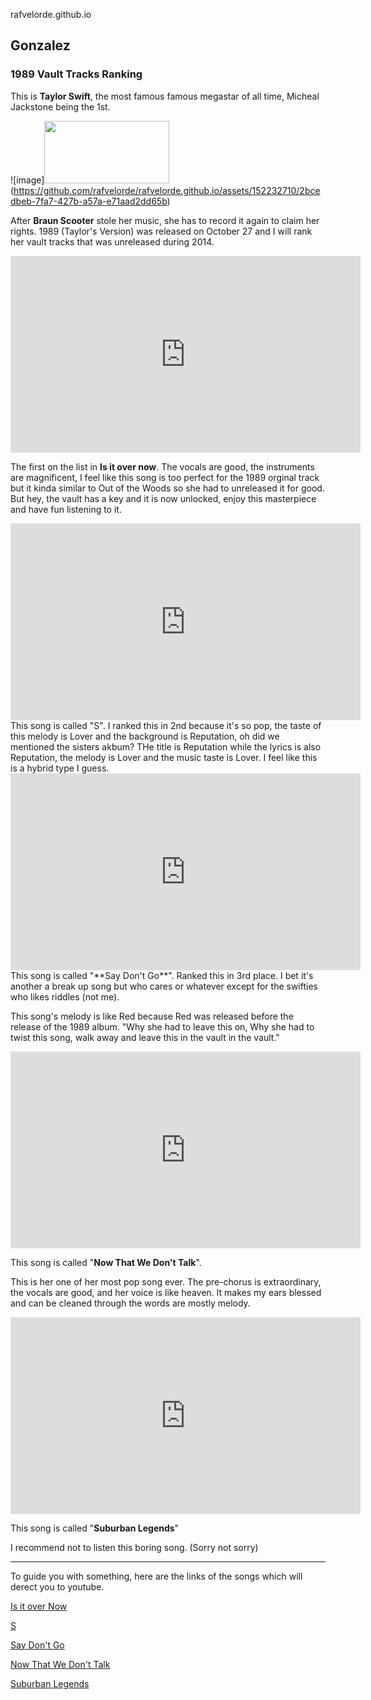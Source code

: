  rafvelorde.github.io
## Gonzalez
### 1989 Vault Tracks Ranking
This is **Taylor Swift**, the most famous famous megastar of all time, Micheal Jackstone being the 1st.





![image]<img src="image.png" width="200" height="100">(https://github.com/rafvelorde/rafvelorde.github.io/assets/152232710/2bcedbeb-7fa7-427b-a57a-e71aad2dd65b)





After **Braun Scooter** stole her music, she has to record it again to claim her rights. 1989 (Taylor's Version) was released on October 27 and I will rank her vault tracks that was unreleased during 2014. 







<iframe width="560" height="315" src="https://www.youtube.com/embed/LQn-jc7CBa4?si=vN9b2gopwWz34R0x" title="YouTube video player" frameborder="0" allow="accelerometer; autoplay; clipboard-write; encrypted-media; gyroscope; picture-in-picture; web-share" allowfullscreen></iframe>

The first on the list in **Is it over now**. 
The vocals are good, the instruments are magnificent, I feel like this song is too perfect for the 1989 orginal track but it kinda similar to Out of the Woods so she had to unreleased it for good. But hey, the vault has a key and it is now unlocked, enjoy this masterpiece and have fun listening to it.




<iframe width="560" height="315" src="https://www.youtube.com/embed/qrxsceexTBw?si=yv_0g_1KF-5umQH8" title="YouTube video player" frameborder="0" allow="accelerometer; autoplay; clipboard-write; encrypted-media; gyroscope; picture-in-picture; web-share" allowfullscreen></iframe>
This song is called "S". I ranked this in 2nd because it's so pop, the taste of this melody is Lover and the background is Reputation, oh did we mentioned the sisters akbum? THe title is Reputation while the lyrics is also Reputation, the melody is Lover and the music taste is Lover. I feel like this is a hybrid type I guess.




<iframe width="560" height="315" src="https://www.youtube.com/embed/C-z-IckrQK8?si=9QonKP3vLgtxlJIq" title="YouTube video player" frameborder="0" allow="accelerometer; autoplay; clipboard-write; encrypted-media; gyroscope; picture-in-picture; web-share" allowfullscreen></iframe>
This song is called "**Say Don't Go**". Ranked this in 3rd place. I bet it's another a break up song but who cares or whatever except for the swifties who likes riddles (not me).

This song's melody is like Red because Red was released before the release of the 1989 album. "Why she had to leave this on, Why she had to twist this song, walk away and leave this in the vault in the vault."





<iframe width="560" height="315" src="https://www.youtube.com/embed/yF4ulRTCn44?si=zwUhpj_FVzc5PnP8" title="YouTube video player" frameborder="0" allow="accelerometer; autoplay; clipboard-write; encrypted-media; gyroscope; picture-in-picture; web-share" allowfullscreen></iframe>

This song is called "**Now That We Don't Talk**".

This is her one of her most pop song ever. The pre-chorus is extraordinary, the vocals are good, and her voice is like heaven. It makes my ears blessed and can be cleaned through the words are mostly melody.



<iframe width="560" height="315" src="https://www.youtube.com/embed/ZGBPKYbzSXs?si=PepYPsCNWwMzTuBF" title="YouTube video player" frameborder="0" allow="accelerometer; autoplay; clipboard-write; encrypted-media; gyroscope; picture-in-picture; web-share" allowfullscreen></iframe>

This song is called "**Suburban Legends**"

I recommend not to listen this boring song. (Sorry not sorry)

- - - - - - - - - - - - - - - - - 

To guide you with something, here are the links of the songs which will derect you to youtube.



[Is it over Now](https://www.youtube.com/watch?v=tNxUxm3-658)

[S](https://www.youtube.com/watch?v=qrxsceexTBw)

[Say Don't Go](https://www.youtube.com/watch?v=C-z-IckrQK8)

[Now That We Don't Talk](https://www.youtube.com/watch?v=yF4ulRTCn44)

[Suburban Legends](https://www.youtube.com/watch?v=ZGBPKYbzSXs)





















